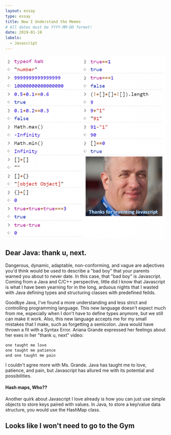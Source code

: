 ```yaml
---
layout: essay
type: essay
title: Now I Understand the Memes
# All dates must be YYYY-MM-DD format!
date: 2019-01-18
labels:
  - Javascript
---
```


<img class="ui left floated image" src="../images/javascriptmeme.png">

##  Dear Java: thank u, next. 

Dangerous, dynamic, adaptable, non-conforming, and vague are adjectives you'd think would be used to describe a "bad boy" that your parents warned you about to never date. In this case, that "bad boy" is Javascript. Coming from a Java and C/C++ perspective, little did I know that Javascript is what I have been yearning for in the long, arduous nights that I wasted with Java defining types and structuring classes with predefined feilds. 

Goodbye Java, I've found a more understanding and less strict and controlling programming language. This new language doesn't expect much from me, especially when I don't have to define types anymore, but we still can make it work. Also, this new language accepts me for my small mistakes that I make, such as forgetting a semicolon. Java would have thrown a fit with a Syntax Error. Ariana Grande expressed her feelings about her exes in her "thank u, next" video: 

```
one taught me love
one taught me patience
and one taught me pain
```

I couldn't agree more with Ms. Grande. Java has taught me to love, patience, and pain, but Javascript has allured me with its potential and possibilities. 

#### Hash maps, Who??

Another quirk about Javascript I love already is how you can just use simple objects to store keys paired with values. In Java, to store a key/value data structure, you would use the HashMap class.



## Looks like I won't need to go to the Gym 



